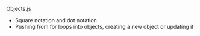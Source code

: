Objects.js

- Square notation and dot notation
- Pushing from for loops into objects, creating a new object or updating it
